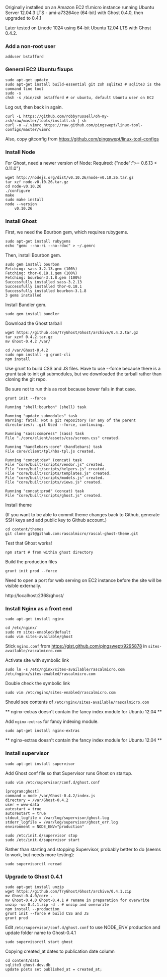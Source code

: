 Originally installed on an Amazon EC2 t1.micro instance running Ubuntu Server 12.04.3 LTS - ami-a73264ce (64-bit) with Ghost 0.4.0, then upgraded to 0.4.1

Later tested on Linode 1024 using 64-bit Ubuntu 12.04 LTS with Ghost 0.4.2.

### Add a non-root user ###

    adduser bstafford

### General EC2 Ubuntu fixups ###

    sudo apt-get update
    sudo apt-get install build-essential git zsh sqlite3 # sqlite3 is the command line tool
    sudo -s
    chsh -s /bin/zsh bstafford # or ubuntu, default Ubuntu user on EC2

Log out, then back in again.

    curl -L https://github.com/robbyrussell/oh-my-zsh/raw/master/tools/install.sh | sh
    curl -o ~/.vimrc https://raw.github.com/pingswept/linux-tool-configs/master/vimrc

Also, copy gitconfig from https://github.com/pingswept/linux-tool-configs

### Install Node ###

For Ghost, need a newer version of Node: Required: {"node":">= 0.6.13 < 0.11.0"}

    wget http://nodejs.org/dist/v0.10.26/node-v0.10.26.tar.gz
    tar xzf node-v0.10.26.tar.gz
    cd node-v0.10.26
    ./configure
    make
    sudo make install
    node --version
        v0.10.26

### Install Ghost ###

First, we need the Bourbon gem, which requires rubygems.

    sudo apt-get install rubygems
    echo "gem: --no-ri --no-rdoc" > ~/.gemrc

Then, install Bourbon gem.

    sudo gem install bourbon
    Fetching: sass-3.2.13.gem (100%)
    Fetching: thor-0.18.1.gem (100%)
    Fetching: bourbon-3.1.8.gem (100%)
    Successfully installed sass-3.2.13
    Successfully installed thor-0.18.1
    Successfully installed bourbon-3.1.8
    3 gems installed

Install Bundler gem.

    sudo gem install bundler

Download the Ghost tarball

    wget https://github.com/TryGhost/Ghost/archive/0.4.2.tar.gz
    tar xzvf 0.4.2.tar.gz
    mv Ghost-0.4.2 /var/
    
    cd /var/Ghost-0.4.2
    sudo npm install -g grunt-cli
    npm install

Use grunt to build CSS and JS files. Have to use --force because there is a grunt task to init git submodules, but we downloaded the tarball rather than cloning the git repo.

Be sure not to run this as root because bower fails in that case.

    grunt init --force
    
    Running "shell:bourbon" (shell) task

    Running "update_submodules" task
    Warning: fatal: Not a git repository (or any of the parent directories): .git Used --force, continuing.
    
    Running "sass:compress" (sass) task
    File "./core/client/assets/css/screen.css" created.
    
    Running "handlebars:core" (handlebars) task
    File core/client/tpl/hbs-tpl.js created.
    
    Running "concat:dev" (concat) task
    File "core/built/scripts/vendor.js" created.
    File "core/built/scripts/helpers.js" created.
    File "core/built/scripts/templates.js" created.
    File "core/built/scripts/models.js" created.
    File "core/built/scripts/views.js" created.
    
    Running "concat:prod" (concat) task
    File "core/built/scripts/ghost.js" created.

Install theme

(If you want to be able to commit theme changes back to Github, generate SSH keys and add public key to Github account.)

    cd content/themes
    git clone git@github.com:rascalmicro/rascal-ghost-theme.git

Test that Ghost works!

    npm start # from within ghost directory

Build the production files

    grunt init prod --force

Need to open a port for web serving on EC2 instance before the site will be visible externally.

http://localhost:2368/ghost/

### Install Nginx as a front end ###

    sudo apt-get install nginx

    cd /etc/nginx/
    sudo rm sites-enabled/default
    sudo vim sites-available/ghost

Stick `nginx.conf` from https://gist.github.com/pingswept/9295878 in `sites-available/rascalmicro.com`

Activate site with symbolic link

    sudo ln -s /etc/nginx/sites-available/rascalmicro.com /etc/nginx/sites-enabled/rascalmicro.com

Double check the symbolic link

    sudo vim /etc/nginx/sites-enabled/rascalmicro.com

Should see contents of `/etc/nginx/sites-available/rascalmicro.com`

** nginx-extras doesn't contain the fancy index module for Ubuntu 12.04 **

Add `nginx-extras` for fancy indexing module.

    sudo apt-get install nginx-extras

** nginx-extras doesn't contain the fancy index module for Ubuntu 12.04 **

### Install supervisor ###

    sudo apt-get install supervisor

Add Ghost conf file so that Supervisor runs Ghost on startup.

    sudo vim /etc/supervisor/conf.d/ghost.conf

    [program:ghost]
    command = node /var/Ghost-0.4.2/index.js
    directory = /var/Ghost-0.4.2
    user = www-data
    autostart = true
    autorestart = true
    stdout_logfile = /var/log/supervisor/ghost.log
    stderr_logfile = /var/log/supervisor/ghost_err.log
    environment = NODE_ENV="production"

    sudo /etc/init.d/supervisor stop
    sudo /etc/init.d/supervisor start
    
Rather than starting and stopping Supervisor, probably better to do (seems to work, but needs more testing):

    sudo supervisorctl reread

### Upgrade to Ghost 0.4.1 ###

    sudo apt-get install unzip
    wget https://github.com/TryGhost/Ghost/archive/0.4.1.zip
    mv Ghost-0.4.0/core .
    mv Ghost-0.4.0 Ghost-0.4.1 # rename in preparation for overwrite
    unzip -uo 0.4.1.zip -d . # unzip and overwrite
    npm install --production
    grunt init --force # build CSS and JS
    grunt prod
    
Edit `/etc/supervisor/conf.d/ghost.conf` to use NODE_ENV production and update folder name to Ghost-0.4.1

    sudo supervisorctl start ghost

Copying created_at dates to publication date column

    cd content/data
    sqlite3 ghost-dev.db
    update posts set published_at = created_at;
